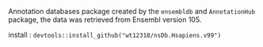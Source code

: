 Annotation databases package created by the `ensembldb` and `AnnotationHub` package, the data was retrieved  from Ensembl version 105.

install : `devtools::install_github("wt12318/nsDb.Hsapiens.v99")`
